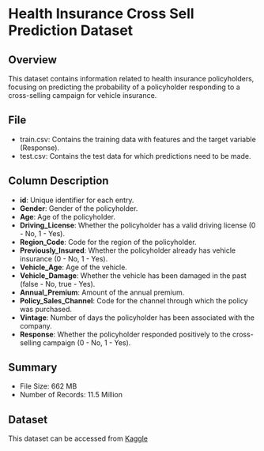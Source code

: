 # Health Insurance Cross Sell Prediction Dataset
## Overview
This dataset contains information related to health insurance policyholders, focusing on predicting the probability of a policyholder responding to a cross-selling campaign for vehicle insurance.

## File
- train.csv: Contains the training data with features and the target variable (Response).
- test.csv: Contains the test data for which predictions need to be made.

## Column Description

- **id**: Unique identifier for each entry.
- **Gender**: Gender of the policyholder.
- **Age**: Age of the policyholder.
- **Driving_License**: Whether the policyholder has a valid driving license (0 - No, 1 - Yes).
- **Region_Code**: Code for the region of the policyholder.
- **Previously_Insured**: Whether the policyholder already has vehicle insurance (0 - No, 1 - Yes).
- **Vehicle_Age**: Age of the vehicle.
- **Vehicle_Damage**: Whether the vehicle has been damaged in the past (false - No, true - Yes).
- **Annual_Premium**: Amount of the annual premium.
- **Policy_Sales_Channel**: Code for the channel through which the policy was purchased.
- **Vintage**: Number of days the policyholder has been associated with the company.
- **Response**: Whether the policyholder responded positively to the cross-selling campaign (0 - No, 1 - Yes).

## Summary
- File Size: 662 MB
- Number of Records: 11.5 Million

## Dataset
This dataset can be accessed from [Kaggle](https://www.kaggle.com/competitions/playground-series-s4e7/data?select=train.csv)